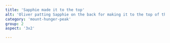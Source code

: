 ```yaml
---
title: 'Sapphie made it to the top'
alt: 'Oliver patting Sapphie on the back for making it to the top of the mountain'
category: 'mount-hunger-peak'
group: 2
aspect: '3x2'

---
```

